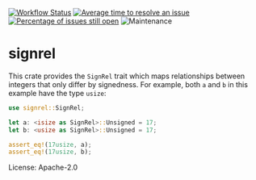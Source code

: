 [![Workflow Status](https://github.com/enarx/sev/workflows/test/badge.svg)](https://github.com/enarx/sev/actions?query=workflow%3A%22test%22)
[![Average time to resolve an issue](https://isitmaintained.com/badge/resolution/enarx/sev.svg)](https://isitmaintained.com/project/enarx/sev "Average time to resolve an issue")
[![Percentage of issues still open](https://isitmaintained.com/badge/open/enarx/sev.svg)](https://isitmaintained.com/project/enarx/sev "Percentage of issues still open")
![Maintenance](https://img.shields.io/badge/maintenance-activly--developed-brightgreen.svg)

# signrel

This crate provides the `SignRel` trait which maps relationships between
integers that only differ by signedness. For example, both `a` and `b` in
this example have the type `usize`:

```rust
use signrel::SignRel;

let a: <isize as SignRel>::Unsigned = 17;
let b: <usize as SignRel>::Unsigned = 17;

assert_eq!(17usize, a);
assert_eq!(17usize, b);
```

License: Apache-2.0

